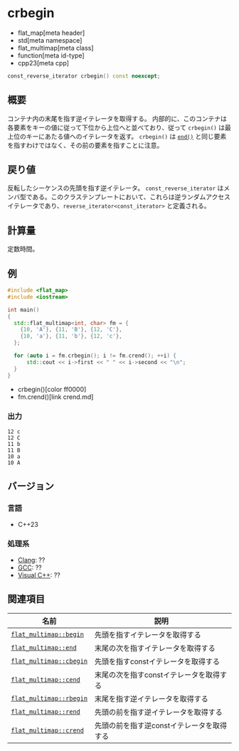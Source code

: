 # crbegin
* flat_map[meta header]
* std[meta namespace]
* flat_multimap[meta class]
* function[meta id-type]
* cpp23[meta cpp]

```cpp
const_reverse_iterator crbegin() const noexcept;
```

## 概要
コンテナ内の末尾を指す逆イテレータを取得する。 
内部的に、このコンテナは各要素をキーの値に従って下位から上位へと並べており、従って `crbegin()` は最上位のキーにあたる値へのイテレータを返す。 
`crbegin()` は [`end()`](end.md) と同じ要素を指すわけではなく、その前の要素を指すことに注意。


## 戻り値
反転したシーケンスの先頭を指す逆イテレータ。 
`const_reverse_iterator` はメンバ型である。このクラステンプレートにおいて、これらは逆ランダムアクセスイテレータであり、`reverse_iterator<const_iterator>` と定義される。


## 計算量
定数時間。


## 例
```cpp example
#include <flat_map>
#include <iostream>

int main()
{
  std::flat_multimap<int, char> fm = {
    {10, 'A'}, {11, 'B'}, {12, 'C'},
    {10, 'a'}, {11, 'b'}, {12, 'c'},
  };

  for (auto i = fm.crbegin(); i != fm.crend(); ++i) {
      std::cout << i->first << " " << i->second << "\n";
  }
}
```
* crbegin()[color ff0000]
* fm.crend()[link crend.md]

### 出力
```
12 c
12 C
11 b
11 B
10 a
10 A
```

## バージョン
### 言語
- C++23

### 処理系
- [Clang](/implementation.md#clang): ??
- [GCC](/implementation.md#gcc): ??
- [Visual C++](/implementation.md#visual_cpp): ??


## 関連項目
| 名前 | 説明 |
|--------------------------------------|-------------------------------------------|
| [`flat_multimap::begin`](begin.md)   | 先頭を指すイテレータを取得する |
| [`flat_multimap::end`](end.md)       | 末尾の次を指すイテレータを取得する |
| [`flat_multimap::cbegin`](cbegin.md) | 先頭を指すconstイテレータを取得する |
| [`flat_multimap::cend`](cend.md)     | 末尾の次を指すconstイテレータを取得する |
| [`flat_multimap::rbegin`](rbegin.md) | 末尾を指す逆イテレータを取得する |
| [`flat_multimap::rend`](rend.md)     | 先頭の前を指す逆イテレータを取得する |
| [`flat_multimap::crend`](crend.md)   | 先頭の前を指す逆constイテレータを取得する |
